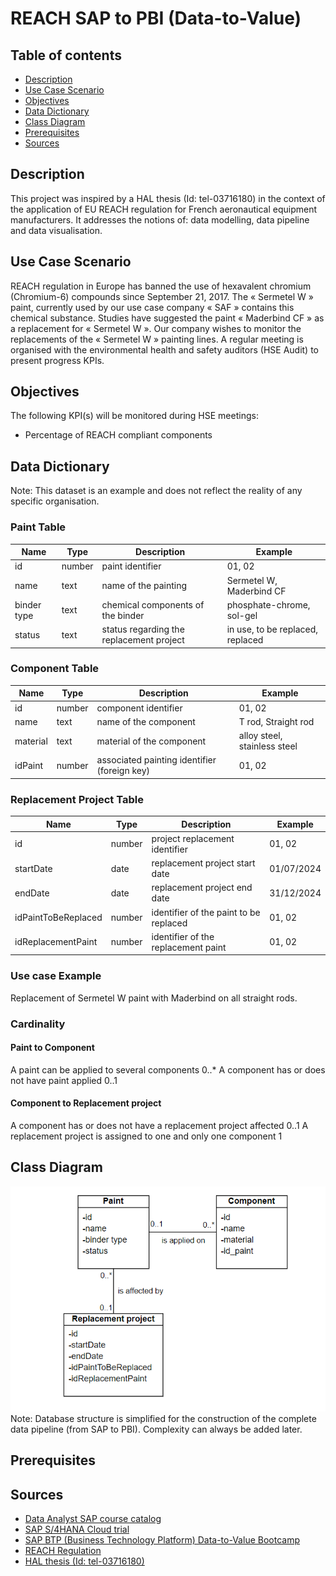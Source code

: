 # REACH SAP to PBI (Data-to-Value)

## Table of contents
* [Description](https://github.com/svnagel/sap-reach-pbi?tab=readme-ov-file#description)
* [Use Case Scenario](https://github.com/svnagel/sap-reach-pbi?tab=readme-ov-file#use-case-scenario)
* [Objectives](https://github.com/svnagel/sap-reach-pbi?tab=readme-ov-file#objectives)
* [Data Dictionary](https://github.com/svnagel/sap-reach-pbi?tab=readme-ov-file#data-dictionary)
* [Class Diagram](https://github.com/svnagel/sap-reach-pbi?tab=readme-ov-file#class-diagram)
* [Prerequisites](https://github.com/svnagel/sap-reach-pbi?tab=readme-ov-file#prerequisites)
* [Sources](https://github.com/svnagel/sap-reach-pbi?tab=readme-ov-file#sources)

## Description
This project was inspired by a HAL thesis (Id: tel-03716180) in the context of the application of EU REACH regulation for French aeronautical equipment manufacturers. It addresses the notions of: data modelling, data pipeline and data visualisation.

## Use Case Scenario
REACH regulation in Europe has banned the use of hexavalent chromium (Chromium-6) compounds since September 21, 2017. The « Sermetel W » paint, currently used by our use case company « SAF » contains this chemical substance. Studies have suggested the paint « Maderbind CF » as a replacement for « Sermetel W ». Our company wishes to monitor the replacements of the « Sermetel W » painting lines. A regular meeting is organised with the environmental health and safety auditors (HSE Audit) to present progress KPIs.

## Objectives
The following KPI(s) will be monitored during HSE meetings:
* Percentage of REACH compliant components

## Data Dictionary
Note: This dataset is an example and does not reflect the reality of any specific organisation.

### Paint Table
| **Name**    	| **Type** 	| **Description**                          	| **Example**                      	|
|-------------	|----------	|------------------------------------------	|----------------------------------	|
| id          	| number   	| paint identifier                         	| 01, 02                           	|
| name        	| text     	| name of the painting                     	| Sermetel W, Maderbind CF         	|
| binder type 	| text     	| chemical components of the binder        	| phosphate-chrome, sol-gel        	|
| status      	| text     	| status regarding the replacement project 	| in use, to be replaced, replaced 	|

### Component Table
| **Name** 	| **Type** 	| **Description**                              	| **Example**                  	|
|----------	|----------	|----------------------------------------------	|------------------------------	|
| id       	| number   	| component identifier                         	| 01, 02                       	|
| name     	| text     	| name of the component                        	| T rod, Straight rod          	|
| material 	| text     	| material of the component                    	| alloy steel, stainless steel 	|
| idPaint 	| number   	| associated painting identifier (foreign key) 	| 01, 02                       	|

### Replacement Project Table
| **Name**            	| **Type** 	| **Description**                        	| **Example** 	|
|---------------------	|----------	|----------------------------------------	|-------------	|
| id                  	| number   	| project replacement identifier         	| 01, 02      	|
| startDate           	| date     	| replacement project start date         	| 01/07/2024  	|
| endDate             	| date     	| replacement project end date           	| 31/12/2024  	|
| idPaintToBeReplaced 	| number   	| identifier of the paint to be replaced 	| 01, 02      	|
| idReplacementPaint  	| number   	| identifier of the replacement paint    	| 01, 02      	|

### Use case Example
Replacement of Sermetel W paint with Maderbind on all straight rods.

### Cardinality
#### Paint to Component
A paint can be applied to several components 0..*
A component has or does not have paint applied 0..1
#### Component to Replacement project
A component has or does not have a replacement project affected 0..1
A replacement project is assigned to one and only one component 1

## Class Diagram
<div align="center"><img src="pictures/class_diagram.png" alt="class_diagram" width="550"/></div>
Note: Database structure is simplified for the construction of the complete data pipeline (from SAP to PBI). Complexity can always be added later.

## Prerequisites

## Sources
* [Data Analyst SAP course catalog](https://learning.sap.com/browse/roles/data-analyst?access=free&page=1)
* [SAP S/4HANA Cloud trial](https://www.sap.com/products/erp/s4hana/trial.html)
* [SAP BTP (Business Technology Platform) Data-to-Value Bootcamp](https://github.com/SAP-samples/btp-data-to-value-workshop)
* [REACH Regulation](https://environment.ec.europa.eu/topics/chemicals/reach-regulation_en)
* [HAL thesis (Id: tel-03716180)](https://theses.hal.science/tel-03716180v1/document)
